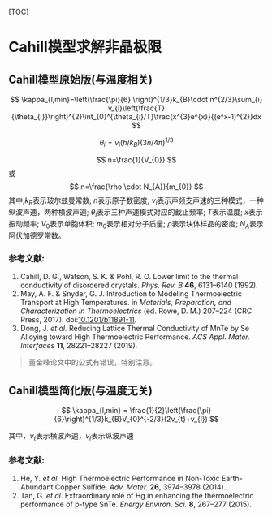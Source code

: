 [TOC]

# Cahill模型求解非晶极限

## Cahill模型原始版(与温度相关)


$$
\kappa_{l,min}=\left(\frac{\pi}{6} \right)^{1/3}k_{B}\cdot n^{2/3}\sum_{i} v_{i}\left(\frac{T}{\theta_{i}}\right)^{2}\int_{0}^{\theta_{i}/T}\frac{x^{3}e^{x}}{(e^x-1)^{2}}dx
$$

$$
\theta_{i}=v_{i}(h/k_{B})(3 n/4 \pi)^{1/3}
$$

$$
n=\frac{1}{V_{0}}
$$
或
$$
n=\frac{\rho \cdot N_{A}}{m_{0}}
$$
其中,$k_{B}$表示玻尔兹曼常数; $n$表示原子数密度; $v_{i}$表示声频支声速的三种模式，一种纵波声速，两种横波声速; $\theta_{i}$表示三种声速模式对应的截止频率; $T$表示温度; $x$表示振动频率; $V_{0}$表示单胞体积; $m_{0}$表示相对分子质量;  $\rho$表示块体样品的密度;  $N_{A}$表示阿伏加德罗常数。

### 参考文献:

1. Cahill, D. G., Watson, S. K. & Pohl, R. O. Lower limit to the thermal conductivity of disordered crystals. *Phys. Rev. B* **46**, 6131–6140 (1992).
2. May, A. F. & Snyder, G. J. Introduction to Modeling Thermoelectric Transport at High Temperatures. in *Materials, Preparation, and Characterization in Thermoelectrics* (ed. Rowe, D. M.) 207–224 (CRC Press, 2017). doi:[10.1201/b11891-11](https://doi.org/10.1201/b11891-11).
3. Dong, J. *et al.* Reducing Lattice Thermal Conductivity of MnTe by Se Alloying toward High Thermoelectric Performance. *ACS Appl. Mater. Interfaces* **11**, 28221–28227 (2019).

> 董金峰论文中的公式有错误，特别注意。

## Cahill模型简化版(与温度无关)

$$
\kappa_{l,min} = \frac{1}{2}\left(\frac{\pi}{6}\right)^{1/3}k_{B}V_{0}^{-2/3}(2v_{t}+v_{l})
$$

其中，$v_{t}$表示横波声速，$v_{l}$表示纵波声速

### 参考文献:

1. He, Y. *et al.* High Thermoelectric Performance in Non-Toxic Earth-Abundant Copper Sulfide. *Adv. Mater.* **26**, 3974–3978 (2014).
2. Tan, G. *et al.* Extraordinary role of Hg in enhancing the thermoelectric performance of p-type SnTe. *Energy Environ. Sci.* **8**, 267–277 (2015).

